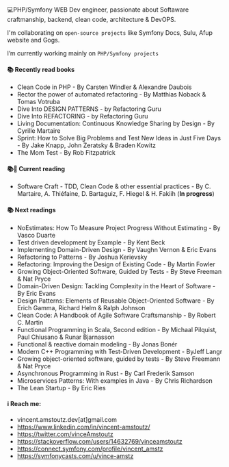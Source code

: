 💻PHP/Symfony WEB Dev engineer, passionate about  Softaware craftmanship, backend, clean code, architecture & DevOPS.

I'm collaborating on `open-source projects` like Symfony Docs, Sulu, Afup website and Gogs.

I’m currently working mainly on `PHP/Symfony projects`

#### 📚 Recently read books
- Clean Code in PHP - By Carsten Windler & Alexandre Daubois
- Rector the power of automated refactoring - By Matthias Noback & Tomas Votruba
- Dive Into DESIGN PATTERNS - by Refactoring Guru
- Dive Into REFACTORING - by Refactoring Guru
- Living Documentation: Continuous Knowledge Sharing by Design - By Cyrille Martaire
- Sprint: How to Solve Big Problems and Test New Ideas in Just Five Days - By Jake Knapp, John Zeratsky & Braden Kowitz 
- The Mom Test - By Rob Fitzpatrick

#### 📚📶 Current reading
- Software Craft - TDD, Clean Code & other essential practices - By C. Martaire, A. Thiéfaine, D. Bartaguiz, F. Hiegel & H. Fakiih (**In progress**)

#### 📚 Next readings
- NoEstimates: How To Measure Project Progress Without Estimating - By Vasco Duarte
- Test driven development by Example - By Kent Beck
- Implementing Domain-Driven Design - By Vaughn Vernon & Eric Evans
- Refactoring to Patterns - By Joshua Kerievsky
- Refactoring: Improving the Design of Existing Code - By Martin Fowler
- Growing Object-Oriented Software, Guided by Tests - By Steve Freeman & Nat Pryce
- Domain-Driven Design: Tackling Complexity in the Heart of Software - By Eric Evans
- Design Patterns: Elements of Reusable Object-Oriented Software - By Erich Gamma, Richard Helm & Ralph Johnson
- Clean Code: A Handbook of Agile Software Craftsmanship - By Robert C. Martin
- Functional Programming in Scala, Second edition - By Michaal Pilquist, Paul Chiusano & Runar Bjarnasson
- Functional & reactive domain modeling - By Jonas Bonér
- Modern C++ Programming with Test-Driven Development - ByJeff Langr
- Growing object-oriented software, guided by tests - By Steve Freemann & Nat Pryce
- Asynchronous Programming in Rust - By Carl Frederik Samson
- Microservices Patterns: With examples in Java - By Chris Richardson
- The Lean Startup - By Eric Ries

#### ℹ️ Reach me:
  -    vincent.amstoutz.dev[at]gmail.com
  -    https://www.linkedin.com/in/vincent-amstoutz/
  -    https://twitter.com/vinceAmstoutz
  -    https://stackoverflow.com/users/14632769/vinceamstoutz
  -    https://connect.symfony.com/profile/vincent_amstz
  -    https://symfonycasts.com/u/vince-amstz
